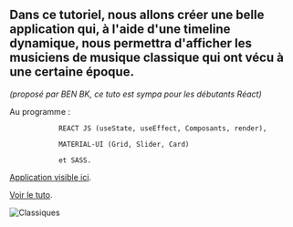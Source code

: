 ## Dans ce tutoriel, nous allons créer une belle application qui, à l'aide d'une timeline dynamique, nous permettra d'afficher les musiciens de musique classique qui ont vécu à une certaine époque.

*(proposé par BEN BK, ce tuto est sympa pour les débutants Réact)*

Au programme :

                REACT JS (useState, useEffect, Composants, render), 

                MATERIAL-UI (Grid, Slider, Card) 

                et SASS.

[Application visible ici](https://franckdun.github.io/timeline).

[Voir le tuto](https://youtu.be/Nvpzs5dLI1Y).



![Classiques](https://user-images.githubusercontent.com/40036047/169357867-7a1d7ae4-9277-4a5b-b495-0351da550a83.PNG)


